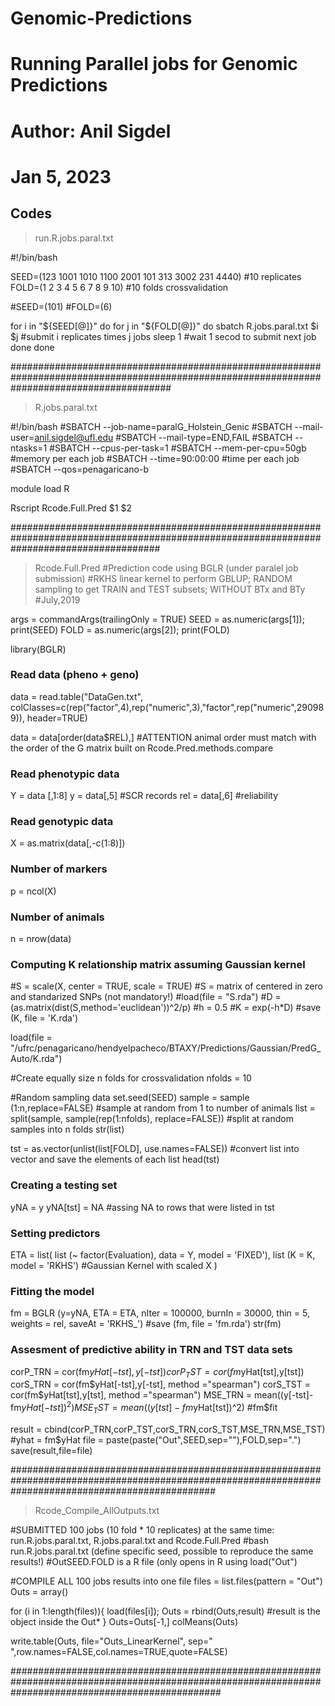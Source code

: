 # Genomic-Predictions
# Running Parallel jobs for Genomic Predictions
# Author: Anil Sigdel
# Jan 5, 2023

## Codes

> run.R.jobs.paral.txt

#!/bin/bash

SEED=(123 1001 1010 1100 2001 101 313 3002 231 4440)            #10 replicates
FOLD=(1 2 3 4 5 6 7 8 9 10)                                                                                     #10 folds crossvalidation

#SEED=(101)
#FOLD=(6)

for i in "${SEED[@]}"
do
        for j in "${FOLD[@]}"
        do
                sbatch R.jobs.paral.txt $i $j   #submit i replicates times j jobs
                sleep 1                                             #wait 1 secod to submit next job
        done
done


#############################################################################################################################################
> R.jobs.paral.txt

#!/bin/bash
#SBATCH --job-name=paralG_Holstein_Genic
#SBATCH --mail-user=anil.sigdel@ufl.edu
#SBATCH --mail-type=END,FAIL
#SBATCH --ntasks=1
#SBATCH --cpus-per-task=1
#SBATCH --mem-per-cpu=50gb                      #memory per each job
#SBATCH --time=90:00:00                                 #time per each job
#SBATCH --qos=penagaricano-b

module load R

Rscript Rcode.Full.Pred $1 $2



###########################################################################################################################################

> Rcode.Full.Pred
#Prediction code using BGLR (under paralel job submission)
#RKHS linear kernel to perform GBLUP; RANDOM sampling to get TRAIN and TEST subsets; WITHOUT BTx and BTy
#July,2019

args = commandArgs(trailingOnly = TRUE)
SEED = as.numeric(args[1]); print(SEED)
FOLD = as.numeric(args[2]); print(FOLD)

library(BGLR)

### Read data (pheno + geno)
data = read.table("DataGen.txt", colClasses=c(rep("factor",4),rep("numeric",3),"factor",rep("numeric",290989)), header=TRUE)            

data = data[order(data$REL),]           #ATTENTION animal order must match with the order of the G matrix built on Rcode.Pred.methods.compare

### Read phenotypic data
Y = data [,1:8]
y = data[,5]                                            #SCR records
rel = data[,6]                                          #reliability

### Read genotypic data
X = as.matrix(data[,-c(1:8)])

### Number of markers
p = ncol(X)

### Number of animals
n = nrow(data)

### Computing K relationship matrix assuming Gaussian kernel
#S = scale(X, center =  TRUE, scale = TRUE)                     #S = matrix of centered in zero and standarized SNPs (not mandatory!)
#load(file = "S.rda")
#D = (as.matrix(dist(S,method='euclidean'))^2/p)
#h = 0.5
#K = exp(-h*D)
#save (K, file = 'K.rda')

load(file = "/ufrc/penagaricano/hendyelpacheco/BTAXY/Predictions/Gaussian/PredG_Auto/K.rda")


#Create equally size n folds for crossvalidation
nfolds = 10

#Random sampling data
set.seed(SEED)
sample = sample (1:n,replace=FALSE)                                                     #sample at random from 1 to number of animals
list = split(sample, sample(rep(1:nfolds), replace=FALSE))              #split at random samples into n folds
str(list)

tst = as.vector(unlist(list[FOLD], use.names=FALSE))            #convert list into vector and save the elements of each list
head(tst)

### Creating a testing set
yNA = y
yNA[tst] = NA                                                                                   #assing NA to rows that were listed in tst

### Setting predictors
ETA = list( list (~ factor(Evaluation), data = Y, model = 'FIXED'),
                   list (K = K, model = 'RKHS')                                 #Gaussian Kernel with scaled X
                   )

### Fitting the model
fm = BGLR (y=yNA, ETA = ETA, nIter = 100000, burnIn = 30000, thin = 5,  weights = rel, saveAt = 'RKHS_')
#save (fm, file = 'fm.rda')
str(fm)

### Assesment of predictive ability in TRN and TST data sets
corP_TRN = cor(fm$yHat[-tst],y[-tst])
corP_TST = cor(fm$yHat[tst],y[tst])
corS_TRN = cor(fm$yHat[-tst],y[-tst], method ="spearman")
corS_TST = cor(fm$yHat[tst],y[tst], method ="spearman")
MSE_TRN = mean((y[-tst]-fm$yHat[-tst])^2)
MSE_TST = mean((y[tst]-fm$yHat[tst])^2)
#fm$fit

result = cbind(corP_TRN,corP_TST,corS_TRN,corS_TST,MSE_TRN,MSE_TST)
#yhat = fm$yHat
file = paste(paste("Out",SEED,sep=""),FOLD,sep=".")
save(result,file=file)

#####################################################################################################################################################

> Rcode_Compile_AllOutputs.txt


#SUBMITTED 100 jobs (10 fold * 10 replicates) at the same time: run.R.jobs.paral.txt, R.jobs.paral.txt and Rcode.Full.Pred
                                #bash run.R.jobs.paral.txt (define specific seed, possible to reproduce the same results!)
                                #OutSEED.FOLD is a R file (only opens in R using load("Out")

#COMPILE ALL 100 jobs results into one file
files = list.files(pattern = "Out")
Outs = array()

for (i in 1:length(files)){
load(files[i]);
Outs = rbind(Outs,result)                              #result is the object inside the Out*
}
Outs=Outs[-1,]
colMeans(Outs)

write.table(Outs, file="Outs_LinearKernel", sep=" ",row.names=FALSE,col.names=TRUE,quote=FALSE)

######################################################################################################################################################








